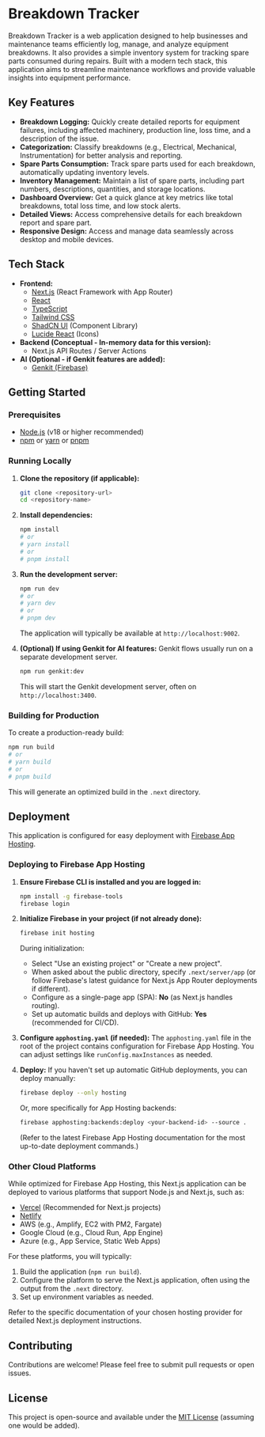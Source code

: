 
# Breakdown Tracker

Breakdown Tracker is a web application designed to help businesses and maintenance teams efficiently log, manage, and analyze equipment breakdowns. It also provides a simple inventory system for tracking spare parts consumed during repairs. Built with a modern tech stack, this application aims to streamline maintenance workflows and provide valuable insights into equipment performance.

## Key Features

*   **Breakdown Logging:** Quickly create detailed reports for equipment failures, including affected machinery, production line, loss time, and a description of the issue.
*   **Categorization:** Classify breakdowns (e.g., Electrical, Mechanical, Instrumentation) for better analysis and reporting.
*   **Spare Parts Consumption:** Track spare parts used for each breakdown, automatically updating inventory levels.
*   **Inventory Management:** Maintain a list of spare parts, including part numbers, descriptions, quantities, and storage locations.
*   **Dashboard Overview:** Get a quick glance at key metrics like total breakdowns, total loss time, and low stock alerts.
*   **Detailed Views:** Access comprehensive details for each breakdown report and spare part.
*   **Responsive Design:** Access and manage data seamlessly across desktop and mobile devices.

## Tech Stack

*   **Frontend:**
    *   [Next.js](https://nextjs.org/) (React Framework with App Router)
    *   [React](https://reactjs.org/)
    *   [TypeScript](https://www.typescriptlang.org/)
    *   [Tailwind CSS](https://tailwindcss.com/)
    *   [ShadCN UI](https://ui.shadcn.com/) (Component Library)
    *   [Lucide React](https://lucide.dev/) (Icons)
*   **Backend (Conceptual - In-memory data for this version):**
    *   Next.js API Routes / Server Actions
*   **AI (Optional - if Genkit features are added):**
    *   [Genkit (Firebase)](https://firebase.google.com/docs/genkit)

## Getting Started

### Prerequisites

*   [Node.js](https://nodejs.org/) (v18 or higher recommended)
*   [npm](https://www.npmjs.com/) or [yarn](https://yarnpkg.com/) or [pnpm](https://pnpm.io/)

### Running Locally

1.  **Clone the repository (if applicable):**
    ```bash
    git clone <repository-url>
    cd <repository-name>
    ```

2.  **Install dependencies:**
    ```bash
    npm install
    # or
    # yarn install
    # or
    # pnpm install
    ```

3.  **Run the development server:**
    ```bash
    npm run dev
    # or
    # yarn dev
    # or
    # pnpm dev
    ```
    The application will typically be available at `http://localhost:9002`.

4.  **(Optional) If using Genkit for AI features:**
    Genkit flows usually run on a separate development server.
    ```bash
    npm run genkit:dev
    ```
    This will start the Genkit development server, often on `http://localhost:3400`.

### Building for Production

To create a production-ready build:

```bash
npm run build
# or
# yarn build
# or
# pnpm build
```

This will generate an optimized build in the `.next` directory.

## Deployment

This application is configured for easy deployment with [Firebase App Hosting](https://firebase.google.com/docs/app-hosting).

### Deploying to Firebase App Hosting

1.  **Ensure Firebase CLI is installed and you are logged in:**
    ```bash
    npm install -g firebase-tools
    firebase login
    ```

2.  **Initialize Firebase in your project (if not already done):**
    ```bash
    firebase init hosting
    ```
    During initialization:
    *   Select "Use an existing project" or "Create a new project".
    *   When asked about the public directory, specify `.next/server/app` (or follow Firebase's latest guidance for Next.js App Router deployments if different).
    *   Configure as a single-page app (SPA): **No** (as Next.js handles routing).
    *   Set up automatic builds and deploys with GitHub: **Yes** (recommended for CI/CD).

3.  **Configure `apphosting.yaml` (if needed):**
    The `apphosting.yaml` file in the root of the project contains configuration for Firebase App Hosting. You can adjust settings like `runConfig.maxInstances` as needed.

4.  **Deploy:**
    If you haven't set up automatic GitHub deployments, you can deploy manually:
    ```bash
    firebase deploy --only hosting
    ```
    Or, more specifically for App Hosting backends:
    ```bash
    firebase apphosting:backends:deploy <your-backend-id> --source .
    ```
    (Refer to the latest Firebase App Hosting documentation for the most up-to-date deployment commands.)

### Other Cloud Platforms

While optimized for Firebase App Hosting, this Next.js application can be deployed to various platforms that support Node.js and Next.js, such as:

*   [Vercel](https://vercel.com/) (Recommended for Next.js projects)
*   [Netlify](https://www.netlify.com/)
*   AWS (e.g., Amplify, EC2 with PM2, Fargate)
*   Google Cloud (e.g., Cloud Run, App Engine)
*   Azure (e.g., App Service, Static Web Apps)

For these platforms, you will typically:
1.  Build the application (`npm run build`).
2.  Configure the platform to serve the Next.js application, often using the output from the `.next` directory.
3.  Set up environment variables as needed.

Refer to the specific documentation of your chosen hosting provider for detailed Next.js deployment instructions.

## Contributing

Contributions are welcome! Please feel free to submit pull requests or open issues.

## License

This project is open-source and available under the [MIT License](LICENSE.md) (assuming one would be added).

